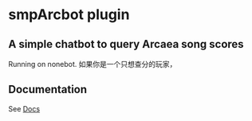 # smpArcbot plugin

## A simple chatbot to query Arcaea song scores
Running on nonebot.
如果你是一个只想查分的玩家，



## Documentation

See [Docs](https://v2.nonebot.dev/)

